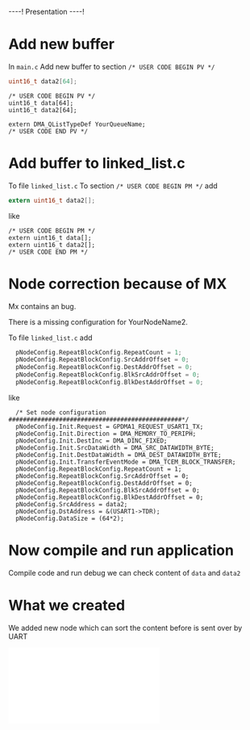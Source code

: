 ----!
Presentation
----!

# Add new buffer

In `main.c`
Add new buffer to section `/* USER CODE BEGIN PV */`

```c
uint16_t data2[64];
```


```c-nc
/* USER CODE BEGIN PV */
uint16_t data[64];
uint16_t data2[64];

extern DMA_QListTypeDef YourQueueName;
/* USER CODE END PV */
```

# Add buffer to linked_list.c

To file `linked_list.c`
To section `/* USER CODE BEGIN PM */` add

```c
extern uint16_t data2[];
```

like 

```c-nc
/* USER CODE BEGIN PM */
extern uint16_t data[];
extern uint16_t data2[];
/* USER CODE END PM */
```

# Node correction because of MX

<aerror>
Mx contains an bug.

There is a missing configuration for YourNodeName2.
</aerror>

To file `linked_list.c` add
 
```c
  pNodeConfig.RepeatBlockConfig.RepeatCount = 1;
  pNodeConfig.RepeatBlockConfig.SrcAddrOffset = 0;
  pNodeConfig.RepeatBlockConfig.DestAddrOffset = 0;
  pNodeConfig.RepeatBlockConfig.BlkSrcAddrOffset = 0;
  pNodeConfig.RepeatBlockConfig.BlkDestAddrOffset = 0;
```

like

```c-nc
  /* Set node configuration ################################################*/
  pNodeConfig.Init.Request = GPDMA1_REQUEST_USART1_TX;
  pNodeConfig.Init.Direction = DMA_MEMORY_TO_PERIPH;
  pNodeConfig.Init.DestInc = DMA_DINC_FIXED;
  pNodeConfig.Init.SrcDataWidth = DMA_SRC_DATAWIDTH_BYTE;
  pNodeConfig.Init.DestDataWidth = DMA_DEST_DATAWIDTH_BYTE;
  pNodeConfig.Init.TransferEventMode = DMA_TCEM_BLOCK_TRANSFER;
  pNodeConfig.RepeatBlockConfig.RepeatCount = 1;
  pNodeConfig.RepeatBlockConfig.SrcAddrOffset = 0;
  pNodeConfig.RepeatBlockConfig.DestAddrOffset = 0;
  pNodeConfig.RepeatBlockConfig.BlkSrcAddrOffset = 0;
  pNodeConfig.RepeatBlockConfig.BlkDestAddrOffset = 0;
  pNodeConfig.SrcAddress = data2;
  pNodeConfig.DstAddress = &(USART1->TDR);
  pNodeConfig.DataSize = (64*2);
  ```

# Now compile and run application

Compile code and run debug we can check content of `data` and `data2`

# What we created

We added new node which can sort the content before is sent over by UART

![2d addresing](./img/2d_addresing.json)
